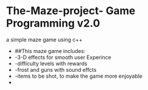 # The-Maze-project- Game Programming v2.0
a simple maze game using c++
- ##This maze game includes:
- -3-D effects for smooth user Experince
- -difficulty levels with rewards
- -frost and guns with sound effcts
- -items to be shot, to make the game more enjoyable
- 
